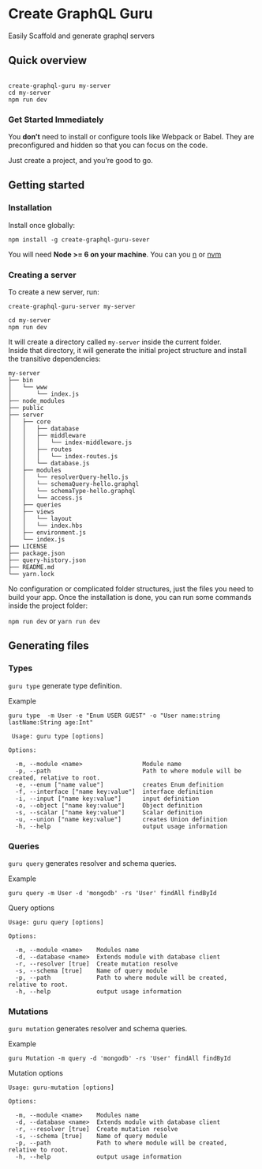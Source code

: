 # Create GraphQL Guru
 Easily Scaffold and generate graphql servers  

## Quick overview  
```npm install -g create-graphql-guru-sever

create-graphql-guru my-server  
cd my-server  
npm run dev
```

### Get Started Immediately
You **don’t** need to install or configure tools like Webpack or Babel.
They are preconfigured and hidden so that you can focus on the code.

Just create a project, and you’re good to go.

## Getting started

### Installation
Install once globally:

```npm install -g create-graphql-guru-sever```

You will need **Node >= 6 on your machine**. You can you [n](https://github.com/tj/n#installation) or [nvm](https://github.com/creationix/nvm#installation)

### Creating a server
To create a new server, run:  

```
create-graphql-guru-server my-server

cd my-server
npm run dev  
```

It will create a directory called  `my-server` inside the current folder.  
Inside that directory, it will generate the initial project structure and install the transitive dependencies:

```
my-server
├── bin
│   └── www
│       └── index.js
├── node_modules
├── public
├── server
│   ├── core
│   │   ├── database
│   │   ├── middleware
│   │   │   └── index-middleware.js
│   │   ├── routes
│   │   │   └── index-routes.js
│   │   └── database.js 
│   ├── modules
│   │   └── resolverQuery-hello.js 
│   │   └── schemaQuery-hello.graphql 
│   │   └── schemaType-hello.graphql 
│   │   └── access.js 
│   ├── queries
│   ├── views
│   │   └── layout 
│   │   └── index.hbs 
│   ├── environment.js
│   └── index.js
├── LICENSE
├── package.json
├── query-history.json
├── README.md
└── yarn.lock
```

No configuration or complicated folder structures, just the files you need to build your app.
Once the installation is done, you can run some commands inside the project folder:

`npm run dev` or `yarn run dev`



## Generating files


### Types
`guru type` generate type definition.

Example
```
guru type  -m User -e "Enum USER GUEST" -o "User name:string lastName:String age:Int" 
```

```
 Usage: guru type [options]

Options:

  -m, --module <name>                 Module name
  -p, --path                          Path to where module will be created, relative to root.
  -e, --enum ["name value"]           creates Enum definition
  -f, --interface ["name key:value"]  interface definition
  -i, --input ["name key:value"]      input definition
  -o, --object ["name key:value"]     Object definition
  -s, --scalar ["name key:value"]     Scalar definition
  -u, --union ["name key:value"]      creates Union definition
  -h, --help                          output usage information
```

### Queries

`guru query` generates resolver and schema queries.

Example
```
guru query -m User -d 'mongodb' -rs 'User' findAll findById
```

Query options
```
Usage: guru query [options]

Options:

  -m, --module <name>    Modules name
  -d, --database <name>  Extends module with database client
  -r, --resolver [true]  Create mutation resolve
  -s, --schema [true]    Name of query module
  -p, --path             Path to where module will be created, relative to root.
  -h, --help             output usage information
```

### Mutations
`guru mutation` generates resolver and schema queries.

Example
```
guru Mutation -m query -d 'mongodb' -rs 'User' findAll findById
```

Mutation options
```
Usage: guru-mutation [options]

Options:

  -m, --module <name>    Modules name
  -d, --database <name>  Extends module with database client
  -r, --resolver [true]  Create mutation resolve
  -s, --schema [true]    Name of query module
  -p, --path             Path to where module will be created, relative to root.
  -h, --help             output usage information
```


